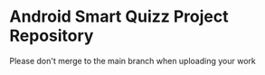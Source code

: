# Android Smart Quizz Project Repository
Please don't merge to the main branch when uploading your work
